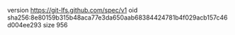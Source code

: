 version https://git-lfs.github.com/spec/v1
oid sha256:8e80159b315b48aca77e3da650aab68384424781b4f029acb157c46d004ee293
size 956
